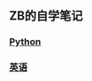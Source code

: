 ## ZB的自学笔记
### [Python](https://github.com/ZBTGL/summary/tree/master/%23Contents/Python)
### [英语](https://github.com/ZBTGL/summary/tree/master/%23Contents/English)
